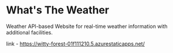 # What's The Weather
Weather API-based Website for real-time weather information with additional facilities.


link -  https://witty-forest-01f111210.5.azurestaticapps.net/

